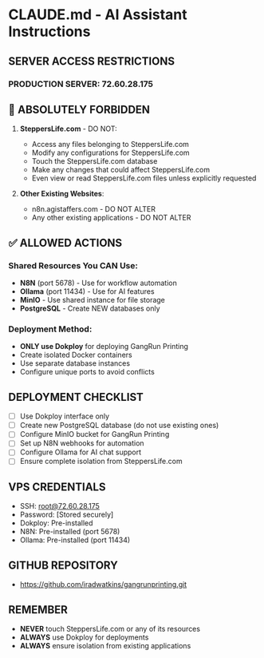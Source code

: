 # CLAUDE.md - AI Assistant Instructions

## SERVER ACCESS RESTRICTIONS

### PRODUCTION SERVER: 72.60.28.175

## 🚫 ABSOLUTELY FORBIDDEN
1. **SteppersLife.com** - DO NOT:
   - Access any files belonging to SteppersLife.com
   - Modify any configurations for SteppersLife.com
   - Touch the SteppersLife.com database
   - Make any changes that could affect SteppersLife.com
   - Even view or read SteppersLife.com files unless explicitly requested

2. **Other Existing Websites**:
   - n8n.agistaffers.com - DO NOT ALTER
   - Any other existing applications - DO NOT ALTER

## ✅ ALLOWED ACTIONS

### Shared Resources You CAN Use:
- **N8N** (port 5678) - Use for workflow automation
- **Ollama** (port 11434) - Use for AI features
- **MinIO** - Use shared instance for file storage
- **PostgreSQL** - Create NEW databases only

### Deployment Method:
- **ONLY use Dokploy** for deploying GangRun Printing
- Create isolated Docker containers
- Use separate database instances
- Configure unique ports to avoid conflicts

## DEPLOYMENT CHECKLIST
- [ ] Use Dokploy interface only
- [ ] Create new PostgreSQL database (do not use existing ones)
- [ ] Configure MinIO bucket for GangRun Printing
- [ ] Set up N8N webhooks for automation
- [ ] Configure Ollama for AI chat support
- [ ] Ensure complete isolation from SteppersLife.com

## VPS CREDENTIALS
- SSH: root@72.60.28.175
- Password: [Stored securely]
- Dokploy: Pre-installed
- N8N: Pre-installed (port 5678)
- Ollama: Pre-installed (port 11434)

## GITHUB REPOSITORY
- https://github.com/iradwatkins/gangrunprinting.git

## REMEMBER
- **NEVER** touch SteppersLife.com or any of its resources
- **ALWAYS** use Dokploy for deployments
- **ALWAYS** ensure isolation from existing applications